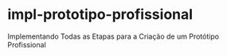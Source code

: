 # impl-prototipo-profissional
Implementando Todas as Etapas para a Criação de um Protótipo Profissional
